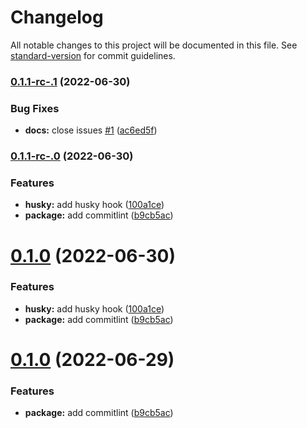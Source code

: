 # Changelog

All notable changes to this project will be documented in this file. See [standard-version](https://github.com/conventional-changelog/standard-version) for commit guidelines.

### [0.1.1-rc-.1](https://github.com/LOUSANPANG/practice-advancedgit/compare/v0.1.1-rc-.0...v0.1.1-rc-.1) (2022-06-30)


### Bug Fixes

* **docs:** close issues [#1](https://github.com/LOUSANPANG/practice-advancedgit/issues/1) ([ac6ed5f](https://github.com/LOUSANPANG/practice-advancedgit/commit/ac6ed5f6c463a95ffafc5cdd94581cfb565fa3b5))

### [0.1.1-rc-.0](https://github.com/LOUSANPANG/practice-advancedgit/compare/v1.0.0...v0.1.1-rc-.0) (2022-06-30)


### Features

* **husky:** add husky hook ([100a1ce](https://github.com/LOUSANPANG/practice-advancedgit/commit/100a1ce6454d5a154cdda251e8be3b9f48c8bd5a))
* **package:** add commitlint ([b9cb5ac](https://github.com/LOUSANPANG/practice-advancedgit/commit/b9cb5aca249fbdf4e599eb8d4e1ee6ff51d26215))

# [0.1.0](https://github.com/LOUSANPANG/practice-advancedgit/compare/v1.0.0...v0.1.0) (2022-06-30)


### Features

* **husky:** add husky hook ([100a1ce](https://github.com/LOUSANPANG/practice-advancedgit/commit/100a1ce6454d5a154cdda251e8be3b9f48c8bd5a))
* **package:** add commitlint ([b9cb5ac](https://github.com/LOUSANPANG/practice-advancedgit/commit/b9cb5aca249fbdf4e599eb8d4e1ee6ff51d26215))



# [0.1.0](https://github.com/LOUSANPANG/practice-advancedgit/compare/v1.0.0...v0.1.0) (2022-06-29)


### Features

* **package:** add commitlint ([b9cb5ac](https://github.com/LOUSANPANG/practice-advancedgit/commit/b9cb5aca249fbdf4e599eb8d4e1ee6ff51d26215))
